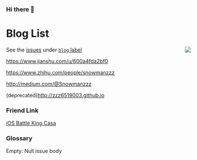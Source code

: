 ### Hi there 👋


Blog List
====
<img align="right" src="https://github-readme-stats.vercel.app/api?username=zzz6519003&show_icons=true&include_all_commits=true&hide_border=true" />

See the [issues](https://github.com/zzz6519003/blog/issues?state=open) under [`blog` label](https://github.com/zzz6519003/blog/labels/blog)


https://www.jianshu.com/u/600a4fda2bf0

https://www.zhihu.com/people/snowmanzzz

http://medium.com/@Snowmanzzz

(deprecated)http://zzz6519003.github.io




### Friend Link

[iOS Battle King Casa](https://casatwy.com/communication_patterns.html)

### Glossary

Empty: Null issue body

<!-- ![github stats](https://github-readme-stats.vercel.app/api?username=zzz6519003&count_private=true&show_icons=true&theme=radical) -->


<!--
**zzz6519003/zzz6519003** is a ✨ _special_ ✨ repository because its `README.md` (this file) appears on your GitHub profile.

Here are some ideas to get you started:

- 🔭 I’m currently working on ...
- 🌱 I’m currently learning ...
- 👯 I’m looking to collaborate on ...
- 🤔 I’m looking for help with ...
- 💬 Ask me about ...
- 📫 How to reach me: ...
- 😄 Pronouns: ...
- ⚡ Fun fact: ...
-->
